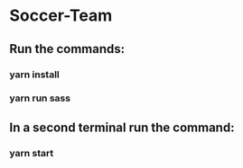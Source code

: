 # Soccer-Team

## Run the commands:
### yarn install
### yarn run sass
## In a second terminal run the command:
### yarn start
